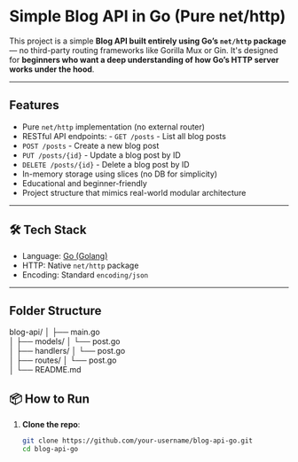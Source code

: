 #  Simple Blog API in Go (Pure net/http)

This project is a simple **Blog API built entirely using Go’s `net/http` package** — no third-party routing frameworks like Gorilla Mux or Gin. It's designed for **beginners who want a deep understanding of how Go’s HTTP server works under the hood**.

---

## Features

-  Pure `net/http` implementation (no external router)
-  RESTful API endpoints: - `GET /posts` - List all blog posts
- `POST /posts` - Create a new blog post
- `PUT /posts/{id}` - Update a blog post by ID
- `DELETE /posts/{id}` - Delete a blog post by ID
-  In-memory storage using slices (no DB for simplicity)
-  Educational and beginner-friendly
-  Project structure that mimics real-world modular architecture

---

## 🛠 Tech Stack

- Language: [Go (Golang)](https://golang.org/)
- HTTP: Native `net/http` package
- Encoding: Standard `encoding/json`

---

## Folder Structure
blog-api/
│
├── main.go                  
│
├── models/
│   └── post.go            
│
├── handlers/
│   └── post.go              
│
├── routes/
│   └── post.go              
│
└── README.md                






## 📦 How to Run

1. **Clone the repo**:
   ```bash
   git clone https://github.com/your-username/blog-api-go.git
   cd blog-api-go
   

